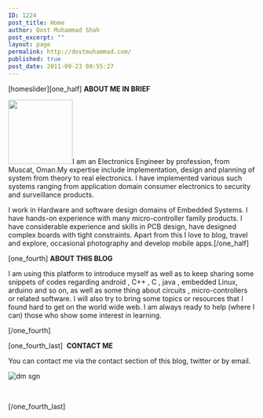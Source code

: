 ```yaml
---
ID: 1224
post_title: Home
author: Dost Muhammad Shah
post_excerpt: ""
layout: page
permalink: http://dostmuhammad.com/
published: true
post_date: 2011-09-23 09:55:27
---
```

<div id="hp" class="homepage">[homeslider][one_half] <strong>ABOUT ME IN BRIEF</strong>

<img class="alignleft" src="https://pbs.twimg.com/profile_images/2466627922/d5mesvfuu0lnwtvay768_400x400.jpeg" alt="" width="131" height="131" />I am an Electronics Engineer by profession, from Muscat, Oman.My expertise include implementation, design and planning of system from theory to real electronics. I have implemented various such systems ranging from application domain consumer electronics to security and surveillance products.

I work in Hardware and software design domains of Embedded Systems. I have hands-on experience with many micro-controller family products. I have considerable experience and skills in PCB design, have designed complex boards with tight constraints.
Apart from this I love to blog, travel and explore, occasional photography and develop mobile apps.[/one_half]

[one_fourth] <strong>ABOUT THIS BLOG</strong>

I am using this platform to introduce myself as well as to keep sharing some snippets of codes regarding android , C++ , C , java , embedded Linux, arduino and so on, as well as some thing about circuits , micro-controllers or related software. I will also try to bring some topics or resources that I found hard to get on the world wide web. I am always ready to help (where I can) those who show some interest in learning.

[/one_fourth]

[one_fourth_last]  <strong>CONTACT ME
</strong>

You can contact me via the contact section of this blog, twitter or by email.

<img class="alignleft size-full wp-image-2485" src="http://dostmuhammad.com/wp-content/uploads/2011/09/dm-sgn1.jpg" alt="dm sgn" />

&nbsp;

[/one_fourth_last]

</div>